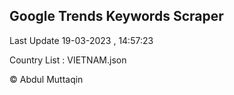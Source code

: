 

## Google Trends Keywords Scraper 
 
Last Update 19-03-2023 , 14:57:23

Country List :
VIETNAM.json



© Abdul Muttaqin 
